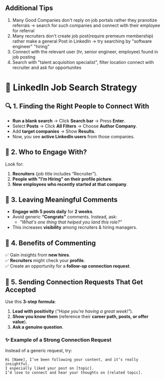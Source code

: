 
## Additional Tips
1. Many Good Companies don't reply on job portals rather they pranotize referrals -> search for such companies and connect with their employee for referral
2. Many recruiters don't create job post(require premeum membership) rather make a general Post in LinkedIn -> try searching by "software engineer" "hiring"
3. Connect with the relevant user (hr, senior engineer, employee) found in job posting
4. Search with "talent acquisition specialist", filter location connect with recruiter and ask for opportunites

# 🚀 LinkedIn Job Search Strategy

## 🔍 1. Finding the Right People to Connect With  
- **Run a blank search** → Click **Search bar** → Press **Enter**.  
- Select **Posts** → Click **All Filters** → Choose **Author Company**.  
- Add **target companies** → Show **Results**.  
- Now, you see **active LinkedIn users** from those companies.  

## 🎯 2. Who to Engage With?  
Look for:  
1. **Recruiters** (job title includes “Recruiter”).  
2. **People with "I’m Hiring" on their profile picture**.  
3. **New employees who recently started at that company**.  

## 💬 3. Leaving Meaningful Comments  
- **Engage with 5 posts daily** for **2 weeks**.  
- Avoid generic **“Congrats”** comments. Instead, ask:  
  - *"What's one thing that helped you land this role?"*  
- This increases **visibility** among recruiters & hiring managers.  

## 🎁 4. Benefits of Commenting  
✅ Gain insights from **new hires**.  
✅ **Recruiters** might check your **profile**.  
✅ Create an opportunity for a **follow-up connection request**.  

## 📩 5. Sending Connection Requests That Get Accepted  
Use this **3-step formula**:  
1. **Lead with positivity** (*"Hope you're having a great week!"*).  
2. **Show you know them** (reference their **career path, posts, or offer value**).  
3. **Ask a genuine question**.  

### ✨ Example of a Strong Connection Request  
Instead of a generic request, try:  

```plaintext
Hi [Name], I’ve been following your content, and it’s really insightful.  
I especially liked your post on [topic].  
I’d love to connect and hear your thoughts on [related topic].
```
